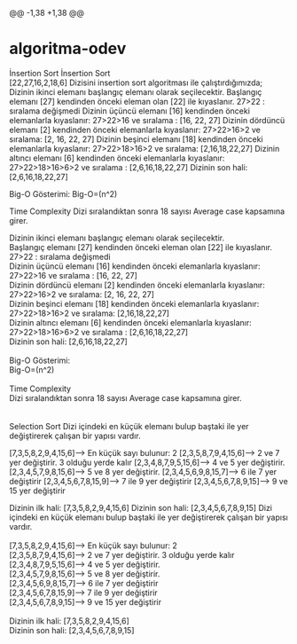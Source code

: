 @@ -1,38 +1,38 @@
 # algoritma-odev

 İnsertion Sort
 İnsertion Sort <br>
   [22,27,16,2,18,6] Dizisini insertion sort algoritması ile çalıştırdığımızda; <br>
   Dizinin ikinci elemanı başlangıç elemanı olarak seçilecektir.
   Başlangıç elemanı [27] kendinden önceki eleman olan [22] ile kıyaslanır.
   27>22 : sıralama değişmedi 
   Dizinin üçüncü elemanı [16] kendinden önceki elemanlarla kıyaslanır:
   27>22>16 ve sıralama : [16, 22, 27]
   Dizinin dördüncü elemanı [2] kendinden önceki elemanlarla kıyaslanır:
   27>22>16>2 ve sıralama: [2, 16, 22, 27]
   Dizinin beşinci elemanı [18] kendinden önceki elemanlarla kıyaslanır:
   27>22>18>16>2 ve sıralama: [2,16,18,22,27]
   Dizinin altıncı elemanı [6] kendinden önceki elemanlarla kıyaslanır:
   27>22>18>16>6>2 ve sıralama : [2,6,16,18,22,27]
   Dizinin son hali: [2,6,16,18,22,27]

 Big-O Gösterimi: 
   Big-O=(n^2)

 Time Complexity
    Dizi sıralandıktan sonra 18 sayısı Average case kapsamına girer.


   Dizinin ikinci elemanı başlangıç elemanı olarak seçilecektir. <br>
   Başlangıç elemanı [27] kendinden önceki eleman olan [22] ile kıyaslanır.<br>
   27>22 : sıralama değişmedi <br>
   Dizinin üçüncü elemanı [16] kendinden önceki elemanlarla kıyaslanır:<br>
   27>22>16 ve sıralama : [16, 22, 27]<br>
   Dizinin dördüncü elemanı [2] kendinden önceki elemanlarla kıyaslanır:<br>
   27>22>16>2 ve sıralama: [2, 16, 22, 27]<br>
   Dizinin beşinci elemanı [18] kendinden önceki elemanlarla kıyaslanır:<br>
   27>22>18>16>2 ve sıralama: [2,16,18,22,27]<br>
   Dizinin altıncı elemanı [6] kendinden önceki elemanlarla kıyaslanır:<br>
   27>22>18>16>6>2 ve sıralama : [2,6,16,18,22,27]<br>
   Dizinin son hali: [2,6,16,18,22,27]<br>
 <br>
 Big-O Gösterimi: <br>
   Big-O=(n^2)<br>
 <br>
 Time Complexity<br>
    Dizi sıralandıktan sonra 18 sayısı Average case kapsamına girer.<br>
    <br>
    <br>
 Selection Sort
   Dizi içindeki en küçük elemanı bulup baştaki ile yer değiştirerek çalışan bir yapısı vardır.

   [7,3,5,8,2,9,4,15,6]--> En küçük sayı bulunur: 2
   [2,3,5,8,7,9,4,15,6]--> 2 ve 7 yer değiştirir. 3 olduğu yerde kalır
   [2,3,4,8,7,9,5,15,6]--> 4 ve 5 yer değiştirir.
   [2,3,4,5,7,9,8,15,6]--> 5 ve 8 yer değiştirir.
   [2,3,4,5,6,9,8,15,7]--> 6 ile 7 yer değiştirir
   [2,3,4,5,6,7,8,15,9]--> 7 ile 9 yer değiştirir
   [2,3,4,5,6,7,8,9,15]--> 9 ve 15 yer değiştirir

   Dizinin ilk hali: [7,3,5,8,2,9,4,15,6]
   Dizinin son hali: [2,3,4,5,6,7,8,9,15] 
   Dizi içindeki en küçük elemanı bulup baştaki ile yer değiştirerek çalışan bir yapısı vardır.<br>
   <br>
   [7,3,5,8,2,9,4,15,6]--> En küçük sayı bulunur: 2<br>
   [2,3,5,8,7,9,4,15,6]--> 2 ve 7 yer değiştirir. 3 olduğu yerde kalır<br>
   [2,3,4,8,7,9,5,15,6]--> 4 ve 5 yer değiştirir.<br>
   [2,3,4,5,7,9,8,15,6]--> 5 ve 8 yer değiştirir.<br>
   [2,3,4,5,6,9,8,15,7]--> 6 ile 7 yer değiştirir<br>
   [2,3,4,5,6,7,8,15,9]--> 7 ile 9 yer değiştirir<br>
   [2,3,4,5,6,7,8,9,15]--> 9 ve 15 yer değiştirir<br>
   <br>
   Dizinin ilk hali: [7,3,5,8,2,9,4,15,6]<br>
   Dizinin son hali: [2,3,4,5,6,7,8,9,15] <br>
